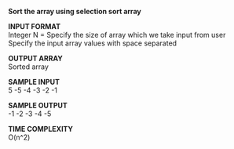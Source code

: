 **Sort the array using selection sort array** 

**INPUT FORMAT** \
Integer N = Specify the size of array which we take input from user \
Specify the input array values with space separated

**OUTPUT ARRAY** \
Sorted array

**SAMPLE INPUT** \
5
-5 -4 -3 -2 -1

**SAMPLE OUTPUT** \
-1 -2 -3 -4 -5

**TIME COMPLEXITY** \
O(n^2)